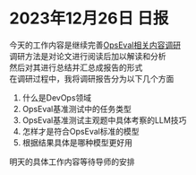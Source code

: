 # 2023年12月26日 日报
今天的工作内容是继续完善[OpsEval相关内容调研](https://www.yuque.com/chougoushi0v0/kb/vx6o19rdbc3cn4xb)  
调研方法是对论文进行阅读后加以解读和分析  
然后对其进行总结并汇总成报告的形式  
在调研过程中，我将调研报告分为以下几个方面
1. 什么是DevOps领域
2. OpsEval基准测试中的任务类型
3. OpsEval基准测试主观题中具体考察的LLM技巧
4. 怎样才是符合OpsEval标准的模型
5. 根据结果具体是哪种模型更好用

明天的具体工作内容等待导师的安排
